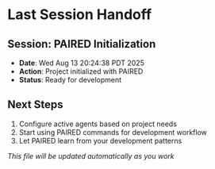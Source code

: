 # Last Session Handoff

## Session: PAIRED Initialization
- **Date**: Wed Aug 13 20:24:38 PDT 2025
- **Action**: Project initialized with PAIRED
- **Status**: Ready for development

## Next Steps
1. Configure active agents based on project needs
2. Start using PAIRED commands for development workflow
3. Let PAIRED learn from your development patterns

*This file will be updated automatically as you work*
